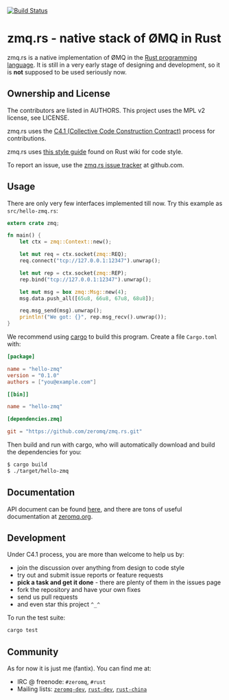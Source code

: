 [![Build Status](https://travis-ci.org/zeromq/zmq.rs.svg?branch=master)](https://travis-ci.org/zeromq/zmq.rs)

# zmq.rs - native stack of ØMQ in Rust

zmq.rs is a native implementation of ØMQ in the [Rust programming language][1]. It is still in a
very early stage of designing and development, so it is **not** supposed to be used seriously now.

## Ownership and License

The contributors are listed in AUTHORS. This project uses the MPL v2 license, see LICENSE.

zmq.rs uses the [C4.1 (Collective Code Construction Contract)][2] process for contributions.

zmq.rs uses [this style guide][3] found on Rust wiki for code style.

To report an issue, use the [zmq.rs issue tracker][4] at github.com.

## Usage

There are only very few interfaces implemented till now. Try this example as `src/hello-zmq.rs`:

```rust
extern crate zmq;

fn main() {
    let ctx = zmq::Context::new();

    let mut req = ctx.socket(zmq::REQ);
    req.connect("tcp://127.0.0.1:12347").unwrap();

    let mut rep = ctx.socket(zmq::REP);
    rep.bind("tcp://127.0.0.1:12347").unwrap();

    let mut msg = box zmq::Msg::new(4);
    msg.data.push_all([65u8, 66u8, 67u8, 68u8]);

    req.msg_send(msg).unwrap();
    println!("We got: {}", rep.msg_recv().unwrap());
}
```

We recommend using [cargo](https://github.com/rust-lang/cargo) to build this program. Create a file
`Cargo.toml` with:

```toml
[package]

name = "hello-zmq"
version = "0.1.0"
authors = ["you@example.com"]

[[bin]]

name = "hello-zmq"

[dependencies.zmq]

git = "https://github.com/zeromq/zmq.rs.git"
```

Then build and run with cargo, who will automatically download and build the dependencies for you:

```bash
$ cargo build
$ ./target/hello-zmq
```

## Documentation

API document can be found [here](http://www.rust-ci.org/zeromq/zmq.rs/doc/zmq/), and there are tons
of useful documentation at [zeromq.org](http://zeromq.org/intro:read-the-manual).

## Development

Under C4.1 process, you are more than welcome to help us by:

* join the discussion over anything from design to code style
* try out and submit issue reports or feature requests
* **pick a task and get it done** - there are plenty of them in the issues page
* fork the repository and have your own fixes
* send us pull requests
* and even star this project `^_^`

To run the test suite:

```bash
cargo test
```

## Community

As for now it is just me (fantix). You can find me at:

* IRC @ freenode: `#zeromq`, `#rust`
* Mailing lists: [`zeromq-dev`][5], [`rust-dev`][6], [`rust-china`][7]


 [1]: http://www.rust-lang.org
 [2]: http://rfc.zeromq.org/spec:22
 [3]: https://github.com/mozilla/rust/wiki/Note-style-guide
 [4]: https://github.com/decentfox/zmq.rs/issues
 [5]: http://lists.zeromq.org/mailman/listinfo/zeromq-dev
 [6]: https://mail.mozilla.org/listinfo/rust-dev
 [7]: https://groups.google.com/forum/#!forum/rust-china

